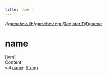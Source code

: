```yaml
---
title: name -
---
```

//[gameboy-lib](../../../index.md)/[gameboy.cpu](../../index.md)/[RegisterID](../index.md)/[D](index.md)/[name](name.md)



# name  
[jvm]  
Content  
val [name](name.md): [String](https://kotlinlang.org/api/latest/jvm/stdlib/kotlin/-string/index.html)  



